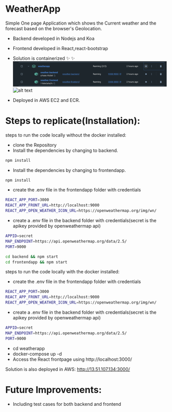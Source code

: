 # WeatherApp

Simple One page Application which shows the Current weather and the forecast based on the browser's Geolocation.
- Backend developed in Nodejs and Koa
- Frontend developed in React,react-bootstrap
- Solution is containerized
✨ ✨
![alt text](https://github.com/smitha-2020/weatherApp/blob/main/weatherApp.png)
![alt text]([https://github.com/smitha-2020/weatherApp/weatherAppfront.png](https://github.com/smitha-2020/weatherApp/blob/main/weatherAppfront.png))

- Deployed in AWS EC2 and ECR.


# Steps to replicate(Installation):
steps to run the code locally without the docker installed:
- clone the Repository
- Install the dependencies by changing to backend.
```sh
npm install
```
- Install the dependencies by changing to frontendapp.
```sh
npm install
```
- create the .env file in the frontendapp folder with credentials
```sh
REACT_APP_PORT=3000
REACT_APP_FRONT_URL=http://localhost:9000
REACT_APP_OPEN_WEATHER_ICON_URL=https://openweathermap.org/img/wn/
```
- create a .env file in the backend folder with credentials(secret is the apikey provided by openweathermap api)
```sh
APPID=secret
MAP_ENDPOINT=https://api.openweathermap.org/data/2.5/
PORT=9000
```
```sh
cd backend && npm start
cd frontendapp && npm start
```
steps to run the code locally with the docker installed:
- create the .env file in the frontendapp folder with credentials
```sh
REACT_APP_PORT=3000
REACT_APP_FRONT_URL=http://localhost:9000
REACT_APP_OPEN_WEATHER_ICON_URL=https://openweathermap.org/img/wn/
```
- create a .env file in the backend folder with credentials(secret is the apikey provided by openweathermap api)
```sh
APPID=secret
MAP_ENDPOINT=https://api.openweathermap.org/data/2.5/
PORT=9000
```
- cd weatherapp
- docker-compose up -d
- Access the React frontpage using http://localhost:3000/
  
Solution is also deployed in AWS:
http://13.51.107.134:3000/
 
# Future Improvements:
- Including test cases for both backend and frontend


